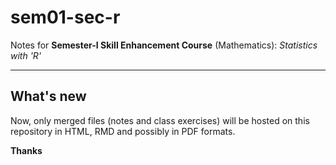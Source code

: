 # sem01-sec-r
Notes for **Semester-I Skill Enhancement Course** (Mathematics): *Statistics with 'R'*

<hr>

## What's new
Now, only merged files (notes and class exercises) will be hosted on this repository in HTML, RMD and possibly in PDF formats.

**Thanks**
